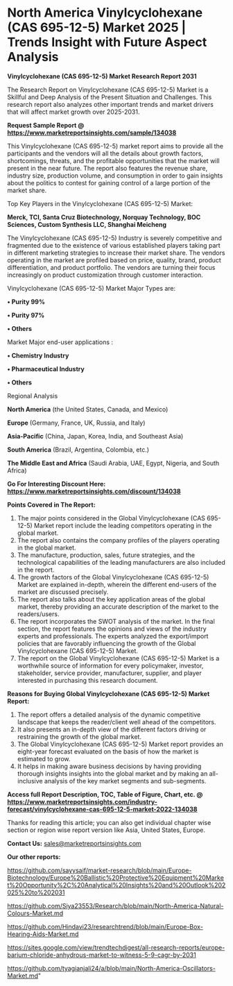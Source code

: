 # North America Vinylcyclohexane (CAS 695-12-5) Market 2025 | Trends Insight with Future Aspect Analysis

<strong>Vinylcyclohexane (CAS 695-12-5) Market Research Report 2031</strong>

The Research Report on Vinylcyclohexane (CAS 695-12-5) Market is a Skillful and Deep Analysis of the Present Situation and Challenges. This research report also analyzes other important trends and market drivers that will affect market growth over 2025-2031.

<strong>Request Sample Report @ <a href=https://www.marketreportsinsights.com/sample/134038>https://www.marketreportsinsights.com/sample/134038</a></strong>

This Vinylcyclohexane (CAS 695-12-5) market report aims to provide all the participants and the vendors will all the details about growth factors, shortcomings, threats, and the profitable opportunities that the market will present in the near future. The report also features the revenue share, industry size, production volume, and consumption in order to gain insights about the politics to contest for gaining control of a large portion of the market share.

Top Key Players in the Vinylcyclohexane (CAS 695-12-5) Market:

<strong>Merck, TCI, Santa Cruz Biotechnology, Norquay Technology, BOC Sciences, Custom Synthesis LLC, Shanghai Meicheng</strong>

The Vinylcyclohexane (CAS 695-12-5) Industry is severely competitive and fragmented due to the existence of various established players taking part in different marketing strategies to increase their market share. The vendors operating in the market are profiled based on price, quality, brand, product differentiation, and product portfolio. The vendors are turning their focus increasingly on product customization through customer interaction.

Vinylcyclohexane (CAS 695-12-5) Market Major Types are:

<strong>• Purity 99%

• Purity 97%

• Others</strong>

Market Major end-user applications :

<strong>• Chemistry Industry

• Pharmaceutical Industry

• Others</strong>

Regional Analysis

</u><strong><b>North America</b></strong> (the United States, Canada, and Mexico)

<strong><b>Europe </b></strong>(Germany, France, UK, Russia, and Italy)

<strong><b>Asia-Pacific</b></strong> (China, Japan, Korea, India, and Southeast Asia)

<strong><b>South America</b></strong> (Brazil, Argentina, Colombia, etc.)

<strong><b>The Middle East and Africa</b></strong> (Saudi Arabia, UAE, Egypt, Nigeria, and South Africa)

<strong>Go For Interesting Discount Here: <a href=https://www.marketreportsinsights.com/discount/134038>https://www.marketreportsinsights.com/discount/134038</a></strong>

<strong>Points Covered in The Report:</strong>
<ol>
  <li>The major points considered in the Global Vinylcyclohexane (CAS 695-12-5) Market report include the leading competitors operating in the global market.</li>
  <li>The report also contains the company profiles of the players operating in the global market.</li>
  <li>The manufacture, production, sales, future strategies, and the technological capabilities of the leading manufacturers are also included in the report.</li>
  <li>The growth factors of the Global Vinylcyclohexane (CAS 695-12-5) Market are explained in-depth, wherein the different end-users of the market are discussed precisely.</li>
  <li>The report also talks about the key application areas of the global market, thereby providing an accurate description of the market to the readers/users.</li>
  <li>The report incorporates the SWOT analysis of the market. In the final section, the report features the opinions and views of the industry experts and professionals. The experts analyzed the export/import policies that are favorably influencing the growth of the Global Vinylcyclohexane (CAS 695-12-5) Market.</li>
  <li>The report on the Global Vinylcyclohexane (CAS 695-12-5) Market is a worthwhile source of information for every policymaker, investor, stakeholder, service provider, manufacturer, supplier, and player interested in purchasing this research document.</li>
</ol>
<strong>Reasons for Buying Global Vinylcyclohexane (CAS 695-12-5) Market Report:</strong>

<ol>
  <li>The report offers a detailed analysis of the dynamic competitive landscape that keeps the reader/client well ahead of the competitors.</li>
  <li>It also presents an in-depth view of the different factors driving or restraining the growth of the global market.</li>
  <li>The Global Vinylcyclohexane (CAS 695-12-5) Market report provides an eight-year forecast evaluated on the basis of how the market is estimated to grow.</li>
  <li>It helps in making aware business decisions by having providing thorough insights insights into the global market and by making an all-inclusive analysis of the key market segments and sub-segments.</li>
</ol>
<strong>Access full Report Description, TOC, Table of Figure, Chart, etc. @ <a href=https://www.marketreportsinsights.com/industry-forecast/vinylcyclohexane-cas-695-12-5-market-2022-134038>https://www.marketreportsinsights.com/industry-forecast/vinylcyclohexane-cas-695-12-5-market-2022-134038</a></strong>


Thanks for reading this article; you can also get individual chapter wise section or region wise report version like Asia, United States, Europe.

<strong>Contact Us:</strong>
sales@marketreportsinsights.com

<strong>Our other reports:</strong>

<a href=https://github.com/sayysaif/market-research/blob/main/Europe-Biotechnology/Europe%20Ballistic%20Protective%20Equipment%20Market%20Opportunity%2C%20Analytical%20Insights%20and%20Outlook%202025%20to%202031>https://github.com/sayysaif/market-research/blob/main/Europe-Biotechnology/Europe%20Ballistic%20Protective%20Equipment%20Market%20Opportunity%2C%20Analytical%20Insights%20and%20Outlook%202025%20to%202031</a>

<a href=https://github.com/Siya23553/Research/blob/main/North-America-Natural-Colours-Market.md>https://github.com/Siya23553/Research/blob/main/North-America-Natural-Colours-Market.md</a>

<a href=https://github.com/Hindavi23/researchtrend/blob/main/Europe-Box-Hearing-Aids-Market.md>https://github.com/Hindavi23/researchtrend/blob/main/Europe-Box-Hearing-Aids-Market.md</a>

<a href=https://sites.google.com/view/trendtechdigest/all-research-reports/europe-barium-chloride-anhydrous-market-to-witness-5-9-cagr-by-2031>https://sites.google.com/view/trendtechdigest/all-research-reports/europe-barium-chloride-anhydrous-market-to-witness-5-9-cagr-by-2031</a>

<a href=https://github.com/tyagianjali24/a/blob/main/North-America-Oscillators-Market.md>https://github.com/tyagianjali24/a/blob/main/North-America-Oscillators-Market.md</a>"
